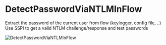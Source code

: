 # DetectPasswordViaNTLMInFlow
Extract the password of the current user from flow (keylogger, config file, ..)
Use SSPI to get a valid NTLM challenge/response and test passwords

![DetectPasswordViaNTLMInFlow](https://github.com/vletoux/DetectPasswordViaNTLMInFlow/raw/master/screenshot.png)

